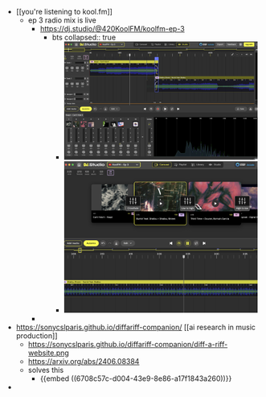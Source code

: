 - [[you're listening to kool.fm]]
	- ep 3 radio mix is live
		- https://dj.studio/@420KoolFM/koolfm-ep-3
			- bts
			  collapsed:: true
				- ![Screenshot 2024-11-18 at 7.21.23 PM.png](../assets/Screenshot_2024-11-18_at_7.21.23_PM_1731986523100_0.png)
				- ![Screenshot 2024-11-18 at 7.36.09 PM.png](../assets/Screenshot_2024-11-18_at_7.36.09_PM_1731987373100_0.png)
		-
- https://sonycslparis.github.io/diffariff-companion/ [[ai research in music production]]
	- https://sonycslparis.github.io/diffariff-companion/diff-a-riff-website.png
	- https://arxiv.org/abs/2406.08384
	- solves this
		- {{embed ((6708c57c-d004-43e9-8e86-a17f1843a260))}}
-
